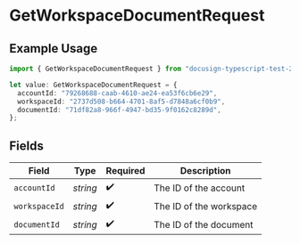 # GetWorkspaceDocumentRequest

## Example Usage

```typescript
import { GetWorkspaceDocumentRequest } from "docusign-typescript-test-2/models/operations";

let value: GetWorkspaceDocumentRequest = {
  accountId: "79268688-caab-4610-ae24-ea53f6cb6e29",
  workspaceId: "2737d508-b664-4701-8af5-d7848a6cf0b9",
  documentId: "71df82a8-966f-4947-bd35-9f0162c8289d",
};
```

## Fields

| Field                   | Type                    | Required                | Description             |
| ----------------------- | ----------------------- | ----------------------- | ----------------------- |
| `accountId`             | *string*                | :heavy_check_mark:      | The ID of the account   |
| `workspaceId`           | *string*                | :heavy_check_mark:      | The ID of the workspace |
| `documentId`            | *string*                | :heavy_check_mark:      | The ID of the document  |